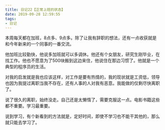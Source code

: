 ```yaml
---
title: 日记22【正常上班的状态】
date: 2019-09-28 12:59:55
tags:
- 日记
---
```


本周每天都在加班，8点多、9点多。除了让我有辞职的想法，还有一点收获就是和今年新来的一个同事的一番交流。

他加班比较勤快，他说多加班就可以多调休。他还有个女朋友，研究生刚毕业，在找工作。他也不愿意为了500块搬到这边来住，他说住在那边习惯了。他就是一个典型的程序员的生活。

对我的启发就是我也应该这样，对工作是要有热情的，我的现状就是工资低，领导也因为我提过离职当我不存在，还有人事的人对我有恶意。我能做的仅剩尽快离职了。

说了很久的离职，始终没走。自己还是太懒惰了，需要克服这一点。电影书籍这些都不重要。学习最重要。

说到学习，有个新看到的方法就是，定好时间，即使不学习也不能干其他的，那么就只能去学习了。
